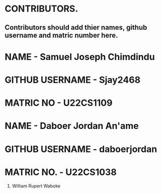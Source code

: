 # CONTRIBUTORS.
## Contributors should add thier names, github username and matric number here.
# NAME - Samuel Joseph Chimdindu
# GITHUB USERNAME - Sjay2468
# MATRIC NO - U22CS1109
# NAME - Daboer Jordan An'ame
# GITHUB USERNAME - daboerjordan
# MATRIC NO. - U22CS1038
<ol>
<li>William Rupert Waboke

</ol>
